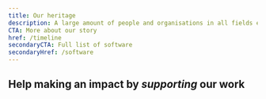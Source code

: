 ```yaml
---
title: Our heritage
description: A large amount of people and organisations in all fields employed and redistributed our creations. Our software gives everybody the right to use, study, share and improve its code, supporting fundamental freedoms. 
CTA: More about our story
href: /timeline
secondaryCTA: Full list of software
secondaryHref: /software
---
```


## Help making an impact by *supporting* our work